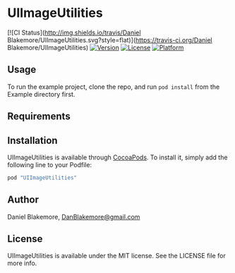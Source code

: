 # UIImageUtilities

[![CI Status](http://img.shields.io/travis/Daniel Blakemore/UIImageUtilities.svg?style=flat)](https://travis-ci.org/Daniel Blakemore/UIImageUtilities)
[![Version](https://img.shields.io/cocoapods/v/UIImageUtilities.svg?style=flat)](http://cocoapods.org/pods/UIImageUtilities)
[![License](https://img.shields.io/cocoapods/l/UIImageUtilities.svg?style=flat)](http://cocoapods.org/pods/UIImageUtilities)
[![Platform](https://img.shields.io/cocoapods/p/UIImageUtilities.svg?style=flat)](http://cocoapods.org/pods/UIImageUtilities)

## Usage

To run the example project, clone the repo, and run `pod install` from the Example directory first.

## Requirements

## Installation

UIImageUtilities is available through [CocoaPods](http://cocoapods.org). To install
it, simply add the following line to your Podfile:

```ruby
pod "UIImageUtilities"
```

## Author

Daniel Blakemore, DanBlakemore@gmail.com

## License

UIImageUtilities is available under the MIT license. See the LICENSE file for more info.
